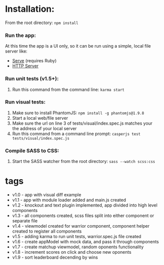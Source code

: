 # Installation:

From the root directory: `npm install`

### Run the app:
At this time the app is a UI only, so it can be run using a simple, local file server like:

* [Serve](http://get-serve.com) (requires Ruby)
* [HTTP Server](https://github.com/indexzero/http-server)

### Run unit tests (v1.5+):
1. Run this command from the command line: `karma start`

### Run visual tests:

1. Make sure to install PhantomJS: `npm install -g phantomjs@1.9.8`
2. Start a local web/file server
3. Make sure the url on line 3 of tests/visual/index.spec.js matches your the address of your local server
4. Run this command from a command line prompt: `casperjs test tests/visual/index.spec.js`

### Compile SASS to CSS:
1. Start the SASS watcher from the root directory: `sass --watch scss:css`

# tags

* v1.0 - app with visual diff example
* v1.1 - app with module loader added and main.js created
* v1.2 - knockout and text plugin implemented, app divided into high level components
* v1.3 - all components created, scss files split into either component or separate file
* v1.4 - viewmodel created for warrior component, component helper created to register all components
* v1.5 - adding karma to run unit tests, warrior.spec.js file created
* v1.6 - create appModel with mock data, and pass it through components
* v1.7 - create matchup viewmodel, random oponents functionality
* v1.8 - increment scores on click and choose new oponents
* v1.9 - sort leaderboard decending by wins